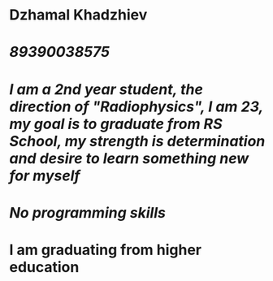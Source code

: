 # **Dzhamal Khadzhiev**
# _89390038575_
# *I am a 2nd year student, the direction of "Radiophysics", I am 23, my goal is to graduate from RS School, my strength is determination and desire to learn something new for myself*
# _No programming skills_
# **I am graduating from higher education**